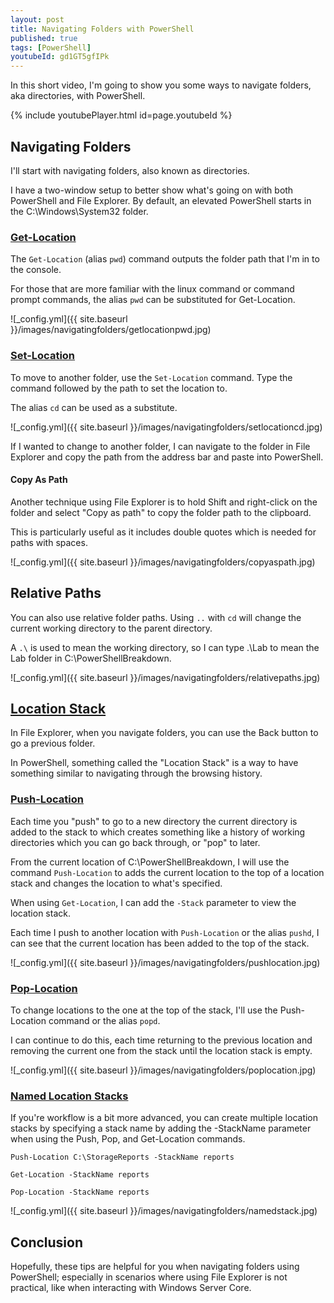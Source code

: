 ```yaml
---
layout: post
title: Navigating Folders with PowerShell
published: true
tags: [PowerShell]
youtubeId: gd1GT5gfIPk
---
```


In this short video, I'm going to show you some ways to navigate folders, aka directories, with PowerShell.

{% include youtubePlayer.html id=page.youtubeId %}

## Navigating Folders

I'll start with navigating folders, also known as directories.

I have a two-window setup to better show what's going on with both PowerShell and File Explorer.
By default, an elevated PowerShell starts in the C:\Windows\System32 folder.

### [Get-Location](https://docs.microsoft.com/en-us/powershell/module/microsoft.powershell.management/get-location?view=powershell-5.1)

The `Get-Location` (alias `pwd`) command outputs the folder path that I'm in to the console.

For those that are more familiar with the linux command or command prompt commands, the alias `pwd` can be substituted for Get-Location.

![_config.yml]({{ site.baseurl }}/images/navigatingfolders/getlocationpwd.jpg)

### [Set-Location](https://docs.microsoft.com/en-us/powershell/module/microsoft.powershell.management/set-location?view=powershell-5.1)

To move to another folder, use the `Set-Location` command. Type the command followed by the path to set the location to.

The alias `cd` can be used as a substitute.

![_config.yml]({{ site.baseurl }}/images/navigatingfolders/setlocationcd.jpg)

If I wanted to change to another folder, I can navigate to the folder in File Explorer and copy the path from the address bar and paste into PowerShell.

#### Copy As Path

Another technique using File Explorer is to hold Shift and right-click on the folder and select "Copy as path" to copy the folder path to the clipboard.

This is particularly useful as it includes double quotes which is needed for paths with spaces.

![_config.yml]({{ site.baseurl }}/images/navigatingfolders/copyaspath.jpg)

## Relative Paths

You can also use relative folder paths. Using `..` with `cd` will change the current working directory to the parent directory.

A `.\` is used to mean the working directory, so I can type .\Lab to mean the Lab folder in C:\PowerShellBreakdown.

![_config.yml]({{ site.baseurl }}/images/navigatingfolders/relativepaths.jpg)

## [Location Stack](https://devblogs.microsoft.com/scripting/location-location-location-in-powershell/)

In File Explorer, when you navigate folders, you can use the Back button to go a previous folder.

In PowerShell, something called the "Location Stack" is a way to have something similar to navigating through the browsing history.

### [Push-Location](https://docs.microsoft.com/en-us/powershell/module/microsoft.powershell.management/push-location?view=powershell-5.1)

Each time you "push" to go to a new directory the current directory is added to the stack to which creates something like a history of working directories which you can go back through, or "pop" to later.

From the current location of C:\PowerShellBreakdown, I will use the command `Push-Location` to adds the current location to the top of a location stack and changes the location to what's specified.

When using `Get-Location`, I can add the `-Stack` parameter to view the location stack.

Each time I push to another location with `Push-Location` or the alias `pushd`, I can see that the current location has been added to the top of the stack.

![_config.yml]({{ site.baseurl }}/images/navigatingfolders/pushlocation.jpg)

### [Pop-Location](https://docs.microsoft.com/en-us/powershell/module/microsoft.powershell.management/pop-location?view=powershell-5.1)

To change locations to the one at the top of the stack, I'll use the Push-Location command or the alias `popd`.

I can continue to do this, each time returning to the previous location and removing the current one from the stack until the location stack is empty.

![_config.yml]({{ site.baseurl }}/images/navigatingfolders/poplocation.jpg)

### [Named Location Stacks](https://devblogs.microsoft.com/scripting/using-named-location-stacks-in-powershell/)

If you're workflow is a bit more advanced, you can create multiple location stacks by specifying a stack name by adding the -StackName parameter when using the Push, Pop, and Get-Location commands.

````posh
Push-Location C:\StorageReports -StackName reports

Get-Location -StackName reports

Pop-Location -StackName reports
````

![_config.yml]({{ site.baseurl }}/images/navigatingfolders/namedstack.jpg)

## Conclusion

Hopefully, these tips are helpful for you when navigating folders using PowerShell; especially in scenarios where using File Explorer is not practical, like when interacting with Windows Server Core.
